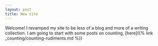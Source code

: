```yaml
---
layout: post
title: New site
---
```


Welcome! I revamped my site to be less of a blog and more of a writing collection. I am going to start with some posts on counting, [here]({% link _counting/counting-rudiments.md %})
